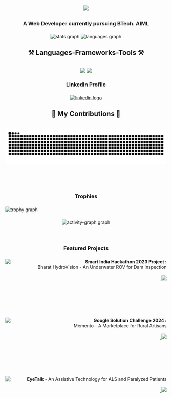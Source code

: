 <h1 align="center">
    <img src="https://readme-typing-svg.herokuapp.com/?font=Righteous&size=35&center=true&vCenter=true&width=500&height=70&duration=4000&lines=Hello!+👋;+I'm+Vishaal+Krishna!;" />
</h1>

<h3 align="center">A Web Developer currently pursuing BTech. AIML</h3>


###

<div align="center">

  <img src="https://github-readme-stats.vercel.app/api?username=Vishaal19fl&hide_title=false&hide_rank=false&show_icons=true&include_all_commits=true&count_private=true&disable_animations=false&theme=react&locale=en&hide_border=false" height="150" alt="stats graph"  />
  <img src="https://github-readme-stats.vercel.app/api/top-langs?username=Vishaal19fl&locale=en&hide_title=false&layout=compact&card_width=320&langs_count=5&theme=react&hide_border=false" height="150" alt="languages graph"  />
</div>

###



<h2 align="center">⚒️ Languages-Frameworks-Tools ⚒️</h2>
<br/>
<div align="center">
    <img src="https://skillicons.dev/icons?i=react,bootstrap,mui,html,css,vscode,github,figma,tailwind,git,r" />
    <img src="https://skillicons.dev/icons?i=nodejs,python,javascript,typescript,express,firebase,mongodb,c,java,nextjs,mysql,flask" /><br>
</div>

###



<h3 align="center">LinkedIn Profile</h3>

###

<div align="center">
  <a href="https://www.linkedin.com/in/vishaal-k-783894202/" target="_blank">
    <img src="https://img.shields.io/static/v1?message=LinkedIn&logo=linkedin&label=&color=0077B5&logoColor=white&labelColor=&style=for-the-badge" height="35" alt="linkedin logo"  />
  </a>
</div>

###


###

 <div align="center">
  <h2>🐍 My Contributions 🐍</h2>
  <br>
  <img src="https://raw.githubusercontent.com/Vishaal19fl/Vishaal19fl/output/snake.svg" alt="Snake animation" />
  
  <br/><br/><br/>
</div> 

###


<h3 align="center">Trophies</h3>

###

<div align="left">
  <img src="https://github-profile-trophy.vercel.app?username=Vishaal19fl&theme=dracula&column=-1&row=1&margin-w=8&margin-h=8&no-bg=false&no-frame=false&order=4" height="150" alt="trophy graph"  />
</div>



###

<!-- <br clear="both">

<img src="https://raw.githubusercontent.com/Vishaal19fl/Vishaal19fl/output/snake.svg" alt="Snake animation" /> -->

###

<div align="center">
  <img src="https://github-readme-activity-graph.vercel.app/graph?username=Vishaal19fl&radius=16&theme=react&area=true&order=5" height="300" alt="activity-graph graph"  />
</div> 

###

<br clear="both">

<h3 align="center">Featured Projects</h3>

###

<img align="left" height="160" src="https://cdn.discordapp.com/attachments/1182638476152295545/1225789377553109072/7a304073-cde5-4c5d-95e0-4f5730e9266e.jpg?ex=66226851&is=660ff351&hm=35c786e4d7191dc9eee0268b5d9965fab691f0556f11adcf0b345db38a95d772&"  />

###

<p align="right"><strong>Smart India Hackathon 2023 Project :</strong><br>Bharat HydroVision - An Underwater ROV for Dam Inspection <br> <br> <a href='https://github.com/Vishaal19fl/memento-gdsc'> <img width="7" />
  <img src="https://encrypted-tbn0.gstatic.com/images?q=tbn:ANd9GcSgCL6squJi5XJkuVhF1NesTXiHbGHGdZP_bh4Ob94K-w&s" height="30"/></a></p>

###
<br clear="both">

###

<img align="left" height="160" src="https://cdn.discordapp.com/attachments/1182638476152295545/1225790493657399366/logo1.png?ex=6622695b&is=660ff45b&hm=e7cdd7c362e863b8e89773e96fecd4878f3197871946d182e1dfeca9fc7f0a71&"  />

###

<p align="right"><strong>Google Solution Challenge 2024 :</strong> <br> Memento - A Marketplace for Rural Artisans <br> <br> <a href='https://github.com/Vishaal19fl/memento-gdsc'> <img width="7" />
  <img src="https://encrypted-tbn0.gstatic.com/images?q=tbn:ANd9GcSgCL6squJi5XJkuVhF1NesTXiHbGHGdZP_bh4Ob94K-w&s" height="30"/></a></p>

###
<br clear="both">

###

<img align="left" height="160" src="https://cdn.discordapp.com/attachments/1182638476152295545/1225820920229396501/eyeicon3.png?ex=662285b2&is=661010b2&hm=2c0799c8fa246ecac461d9a3ab5c3becc87fbdb10ade2b575656907209d15536&"  />

###

<p align="right"><strong> EyeTalk</strong> - An Assistive Technology for ALS and Paralyzed Patients <br> <br> <a href='https://github.com/Vishaal19fl/eyetalk-website'> <img width="7" />
  <img src="https://encrypted-tbn0.gstatic.com/images?q=tbn:ANd9GcSgCL6squJi5XJkuVhF1NesTXiHbGHGdZP_bh4Ob94K-w&s" height="30"/></a></p>

###



